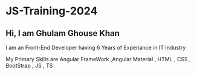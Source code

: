 # JS-Training-2024


## Hi, I am Ghulam Ghouse Khan

I am an Front-End Developer having 6 Years of Experiance in IT Industry 

My Primary Skills are Angular FrameWork ,Angular Material ,  HTML , CSS , BootStrap  , JS , TS